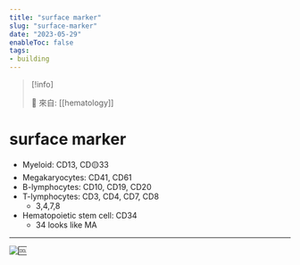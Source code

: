 ```yaml
---
title: "surface marker"
slug: "surface-marker"
date: "2023-05-29"
enableToc: false
tags:
- building
---
```


> [!info]
>
> 🌱 來自: [[hematology]]

# surface marker

* Myeloid: CD13, CD🟡33
* Megakaryocytes: CD41, CD61
* B-lymphocytes: CD10, CD19, CD20
* T-lymphocytes: CD3, CD4, CD7, CD8
	* 3,4,7,8
* Hematopoietic stem cell: CD34
	* 34 looks like MA

---

![🆒](https://i.imgur.com/0wWGB6C.png)
